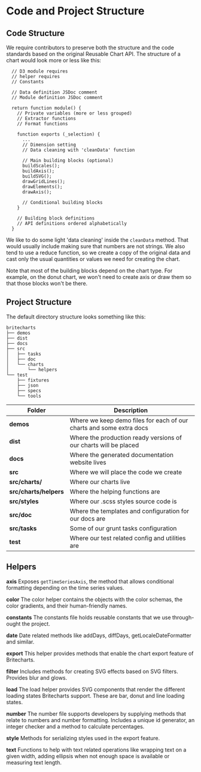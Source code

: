 # Code and Project Structure

## Code Structure

We require contributors to preserve both the structure and the code standards based on the original Reusable Chart API. The structure of a chart would look more or less like this:

```
  // D3 module requires
  // helper requires
  // Constants

  // Data definition JSDoc comment
  // Module definition JSDoc comment

  return function module() {
    // Private variables (more or less grouped)
    // Extractor functions
    // Format functions

    function exports (_selection) {
      ...
      // Dimension setting
      // Data cleaning with 'cleanData' function

      // Main building blocks (optional)
      buildScales();
      buildAxis();
      buildSVG();
      drawGridLines();
      drawElements();
      drawAxis();

      // Conditional building blocks
    }

    // Building block definitions
    // API definitions ordered alphabetically
  }

```

We like to do some light 'data cleaning' inside the `cleanData` method. That would usually include making sure that numbers are not strings. We also tend to use a reduce function, so we create a copy of the original data and cast only the usual quantities or values we need for creating the chart.

Note that most of the building blocks depend on the chart type. For example, on the donut chart, we won't need to create axis or draw them so that those blocks won't be there.

## Project Structure

The default directory structure looks something like this:

```
britecharts
├── demos
├── dist
├── docs
├── src
│   ├── tasks
│   ├── doc
│   └── charts
│       └── helpers
└── test
    ├── fixtures
    ├── json
    ├── specs
    └── tools
```

| Folder | Description |
| --- | --- |
| **demos** | Where we keep demo files for each of our charts and some extra docs |
| **dist** | Where the production ready versions of our charts will be placed |
| **docs** | Where the generated documentation website lives |
| **src** | Where we will place the code we create |
| **src/charts/** | Where our charts live |
| **src/charts/helpers** | Where the helping functions are |
| **src/styles** | Where our .scss styles source code is |
| **src/doc** | Where the templates and configuration for our docs are |
| **src/tasks** | Some of our grunt tasks configuration |
| **test** | Where our test related config and utilities are |

## Helpers

**axis** Exposes `getTimeSeriesAxis`, the method that allows conditional formatting depending on the time series values.

**color** The color helper contains the objects with the color schemas, the color gradients, and their human-friendly names.

**constants** The constants file holds reusable constants that we use through-ought the project.

**date** Date related methods like addDays, diffDays, getLocaleDateFormatter and similar.

**export** This helper provides methods that enable the chart export feature of Britecharts.

**filter** Includes methods for creating SVG effects based on SVG filters. Provides blur and glows.

**load** The load helper provides SVG components that render the different loading states Britecharts support. These are bar, donut and line loading states.

**number** The number file supports developers by supplying methods that relate to numbers and number formatting. Includes a unique id generator, an integer checker and a method to calculate percentages.

**style** Methods for serializing styles used in the export feature.

**text** Functions to help with text related operations like wrapping text on a given width, adding ellipsis when not enough space is available or measuring text length.
